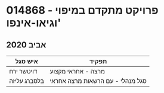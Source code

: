 # 014868 - פרויקט מתקדם במיפוי וגיאו-אינפו'

## אביב 2020

| איש סגל | תפקיד |
| ---- | ---- |
| דויטשר ירח | מרצה - אחראי מקצוע |
| בלסברג עליזה | סגל מנהלי - עם הרשאות מרצה אחראי |

